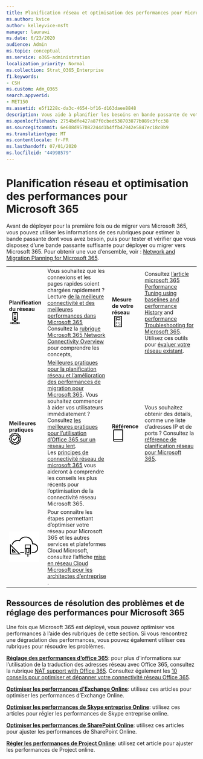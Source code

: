 ```yaml
---
title: Planification réseau et optimisation des performances pour Microsoft 365
ms.author: kvice
author: kelleyvice-msft
manager: laurawi
ms.date: 6/23/2020
audience: Admin
ms.topic: conceptual
ms.service: o365-administration
localization_priority: Normal
ms.collection: Strat_O365_Enterprise
f1.keywords:
- CSH
ms.custom: Adm_O365
search.appverid:
- MET150
ms.assetid: e5f1228c-da3c-4654-bf16-d163daee8848
description: Vous aide à planifier les besoins en bande passante de votre réseau pour Microsoft 365. Une fois que vous avez déployé, revenez ici pour régler les performances de Microsoft 365.
ms.openlocfilehash: 2754bdfe427a87f0cbed538703877b089c3fcc38
ms.sourcegitcommit: 6e608d957082244d1b4ffb47942e5847ec18c0b9
ms.translationtype: MT
ms.contentlocale: fr-FR
ms.lasthandoff: 07/01/2020
ms.locfileid: "44998579"
---
```

# <a name="network-planning-and-performance-tuning-for-microsoft-365"></a>Planification réseau et optimisation des performances pour Microsoft 365
Avant de déployer pour la première fois ou de migrer vers Microsoft 365, vous pouvez utiliser les informations de ces rubriques pour estimer la bande passante dont vous avez besoin, puis pour tester et vérifier que vous disposez d’une bande passante suffisante pour déployer ou migrer vers Microsoft 365. Pour obtenir une vue d’ensemble, voir : [Network and Migration Planning for Microsoft 365](network-and-migration-planning.md).
  
|||||
|:-----|:-----|:-----|:-----|
|**Planification du réseau** <br/> ![Réseau](media/5e9dcd06-601b-4b28-88dc-f524e7548794.png)           <br/> |Vous souhaitez que les connexions et les pages rapides soient chargées rapidement ?  <br/> Lecture [de la meilleure connectivité et des meilleures performances dans Microsoft 365](https://aka.ms/o365perfprinciples) <br/> Consultez la [rubrique Microsoft 365 Network Connectivity Overview](https://docs.microsoft.com/office365/enterprise/office-365-networking-overview) pour comprendre les concepts,  <br/> |**Mesure de votre réseau** <br/> ![Calculatrice](media/d690a132-4884-40eb-a918-526bb3dff3cc.png)           <br/> |Consultez [l’article microsoft 365 Performance Tuning using baselines and performance History](performance-tuning-using-baselines-and-history.md) and [performance Troubleshooting for Microsoft 365](performance-troubleshooting-plan.md).  <br/> Utilisez ces outils pour [évaluer votre réseau existant](network-and-migration-planning.md#calculators).  <br/> |
|**Meilleures pratiques** <br/> ![Meilleures pratiques](media/2a659a5c-1007-47d3-a6c6-a19e018ab29b.png)           <br/> |[Meilleures pratiques pour la planification réseau et l’amélioration des performances de migration pour Microsoft 365](network-and-migration-planning.md#BestPractices). Vous souhaitez commencer à aider vos utilisateurs immédiatement ? Consultez [les meilleures pratiques pour l’utilisation d’Office 365 sur un réseau lent](https://support.office.com/article/fd16c8d2-4799-4c39-8fd7-045f06640166).  <br/> Les [principes de connectivité réseau de microsoft 365](https://aka.ms/o365networkingprinciples) vous aideront à comprendre les conseils les plus récents pour l’optimisation de la connectivité réseau Microsoft 365.  <br/> |**Référence** <br/> ![Livre ou journal](media/56dff3c1-f605-48d8-811f-7d13ce639ecd.png)           <br/> |Vous souhaitez obtenir des détails, comme une liste d’adresses IP et de ports ? Consultez la [référence de planification réseau pour Microsoft 365](network-and-migration-planning.md#NetReference).  <br/> |
|![Consultez l’affiche mise en réseau Cloud Microsoft pour les architectes d’entreprise](media/3094be9f-2407-4fa5-896d-aa66ef7b9bb9.png)           <br/> |Pour connaître les étapes permettant d’optimiser votre réseau pour Microsoft 365 et les autres services et plateformes Cloud Microsoft, consultez l’affiche [mise en réseau Cloud Microsoft pour les architectes d’entreprise](https://aka.ms/cloudarchnetworking) .  <br/> |
   
## <a name="performance-tuning-and-troubleshooting-resources-for-microsoft-365"></a>Ressources de résolution des problèmes et de réglage des performances pour Microsoft 365
<a name="apptuning"> </a>

Une fois que Microsoft 365 est déployé, vous pouvez optimiser vos performances à l’aide des rubriques de cette section. Si vous rencontrez une dégradation des performances, vous pouvez également utiliser ces rubriques pour résoudre les problèmes.
  
 **[Réglage des performances d’office 365](tune-office-365-performance.md)**: pour plus d’informations sur l’utilisation de la traduction des adresses réseau avec Office 365, consultez la rubrique [NAT support with Office 365](nat-support-with-office-365.md). Consultez également les [10 conseils pour optimiser et dépanner votre connectivité réseau Office 365](https://docs.microsoft.com/archive/blogs/onthewire/top-10-tips-for-optimising-troubleshooting-your-office-365-network-connectivity). 
  
 **[Optimiser les performances d’Exchange Online](tune-exchange-online-performance.md)**: utilisez ces articles pour optimiser les performances d’Exchange Online. 
  
 **[Optimiser les performances de Skype entreprise Online](tune-skype-for-business-online-performance.md)**: utilisez ces articles pour régler les performances de Skype entreprise online. 
  
 **[Optimiser les performances de SharePoint Online](tune-sharepoint-online-performance.md)**: utilisez ces articles pour ajuster les performances de SharePoint Online. 
  
 **[Régler les performances de Project Online](https://support.office.com/article/12ba0ebd-c616-42e5-b9b6-cad570e8409c)**: utilisez cet article pour ajuster les performances de Project online. 
